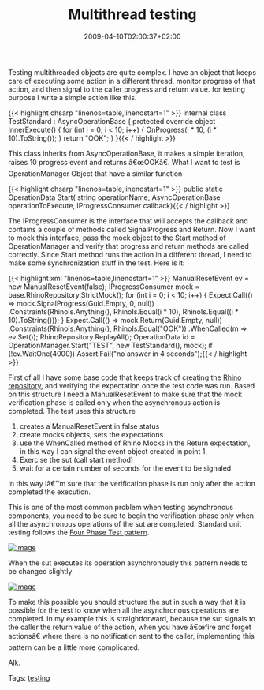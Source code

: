 ﻿---
title: "Multithread testing"
description: ""
date: 2009-04-10T02:00:37+02:00
draft: false
tags: [Testing]
categories: [Testing]
---
Testing multithreaded objects are quite complex. I have an object that keeps care of executing some action in a different thread, monitor progress of that action, and then signal to the caller progress and return value. for testing purpose I write a simple action like this.

{{< highlight chsarp "linenos=table,linenostart=1" >}}
   internal class TestStandard : AsyncOperationBase
   {
      protected override object InnerExecute()
      {
         for (int i = 0; i < 10; i++)
         {
            OnProgress(i * 10, (i * 10).ToString());
         }
         return "OOK";
      }
   }{{< / highlight >}}

<!-- Code inserted with Steve Dunn's Windows Live Writer Code Formatter Plugin.  http://dunnhq.com -->

This class inherits from AsyncOperationBase, it makes a simple iteration, raises 10 progress event and returns â€œOOKâ€. What I want to test is OperationManager Object that have a similar function

{{< highlight chsarp "linenos=table,linenostart=1" >}}
      public static OperationData Start(
         string operationName, 
         AsyncOperationBase operationToExecute, 
         IProgressConsumer callback){{< / highlight >}}

<!-- Code inserted with Steve Dunn's Windows Live Writer Code Formatter Plugin.  http://dunnhq.com -->

The IProgressConsumer is the interface that will accepts the callback and contains a couple of methods called SignalProgress and Return. Now I want to mock this interface, pass the mock object to the Start method of OperationManager and verify that progress and return methods are called correctly. Since Start method runs the action in a different thread, I need to make some synchronization stuff in the test. Here is it:

{{< highlight xml "linenos=table,linenostart=1" >}}
ManualResetEvent ev = new ManualResetEvent(false);
IProgressConsumer mock = base.RhinoRepository.StrictMock<IProgressConsumer>();
for (int i = 0; i < 10; i++)
{
   Expect.Call(() => mock.SignalProgress(Guid.Empty, 0, null))
     .Constraints(RhinoIs.Anything(), RhinoIs.Equal(i * 10), RhinoIs.Equal((i * 10).ToString()));
}
Expect.Call(() => mock.Return(Guid.Empty, null))
   .Constraints(RhinoIs.Anything(), RhinoIs.Equal("OOK"))
   .WhenCalled(m => ev.Set());
RhinoRepository.ReplayAll();
OperationData id = OperationManager.Start("TEST", new TestStandard(), mock);
if (!ev.WaitOne(4000)) Assert.Fail("no answer in 4 seconds");{{< / highlight >}}

<!-- Code inserted with Steve Dunn's Windows Live Writer Code Formatter Plugin.  http://dunnhq.com -->

First of all I have some base code that keeps track of creating the [Rhino repository](http://ayende.com/projects/rhino-mocks.aspx), and verifying the expectation once the test code was run. Based on this structure I need a ManualResetEvent to make sure that the mock verification phase is called only when the asynchronous action is completed. The test uses this structure

1. creates a ManualResetEvent in false status
2. create mocks objects, sets the expectations
3. use the WhenCalled method of Rhino Mocks in the Return expectation, in this way I can signal the event object created in point 1.
4. Exercise the sut (call start method)
5. wait for a certain number of seconds for the event to be signaled

In this way Iâ€™m sure that the verification phase is run only after the action completed the execution.

This is one of the most common problem when testing asynchronous components, you need to be sure to begin the verification phase only when all the asynchronous operations of the sut are completed. Standard unit testing follows the [Four Phase Test pattern](http://xunitpatterns.com/Four%20Phase%20Test.html).

[![image](http://www.codewrecks.com/blog/wp-content/uploads/2009/04/image-thumb.png "image")](http://www.codewrecks.com/blog/wp-content/uploads/2009/04/image.png)

When the sut executes its operation asynchronously this pattern needs to be changed slightly

[![image](http://www.codewrecks.com/blog/wp-content/uploads/2009/04/image-thumb2.png "image")](http://www.codewrecks.com/blog/wp-content/uploads/2009/04/image2.png)

To make this possible you should structure the sut in such a way that it is possible for the test to know when all the asynchronous operations are completed. In my example this is straightforward, because the sut signals to the caller the return value of the action, when you have â€œfire and forget actionsâ€ where there is no notification sent to the caller, implementing this pattern can be a little more complicated.

Alk.

Tags: [testing](http://technorati.com/tag/testing)
